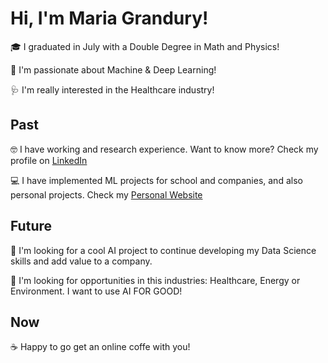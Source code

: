 # Hi, I'm Maria Grandury!

🎓 I graduated in July with a Double Degree in Math and Physics!

🤗 I'm passionate about Machine & Deep Learning!

🩺 I'm really interested in the Healthcare industry!


## Past 

🤓 I have working and research experience. Want to know more? Check my profile on [LinkedIn](https://www.linkedin.com/in/mariagrandury/)

💻 I have implemented ML projects for school and companies, and also personal projects. Check my [Personal Website](https://www.mariagrandury/github.io/)

<!--
🎨 I think that data visualization is a really interesting field: Check my profile on [Tableau](https://public.tableau.com/profile/maria.grandury#!/)

HackerRank
//-->


## Future

🌺 I'm looking for a cool AI project to continue developing my Data Science skills and add value to a company.

💚 I'm looking for opportunities in this industries: Healthcare, Energy or Environment. I want to use AI FOR GOOD!


## Now

☕️ Happy to go get an online coffe with you!
